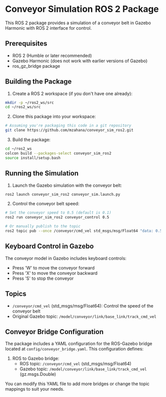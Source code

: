 # Conveyor Simulation ROS 2 Package

This ROS 2 package provides a simulation of a conveyor belt in Gazebo Harmonic with ROS 2 interface for control.

## Prerequisites

- ROS 2 (Humble or later recommended)
- Gazebo Harmonic (does not work with earlier versions of Gazebo)
- ros_gz_bridge package

## Building the Package

1. Create a ROS 2 workspace (if you don't have one already):
```bash
mkdir -p ~/ros2_ws/src
cd ~/ros2_ws/src
```

2. Clone this package into your workspace:
```bash
# Assuming you're packaging this code in a git repository
git clone https://github.com/mzahana/conveyor_sim_ros2.git
```

3. Build the package:
```bash
cd ~/ros2_ws
colcon build --packages-select conveyor_sim_ros2
source install/setup.bash
```

## Running the Simulation

1. Launch the Gazebo simulation with the conveyor belt:
```bash
ros2 launch conveyor_sim_ros2 conveyor_sim.launch.py
```

2. Control the conveyor belt speed:
```bash
# Set the conveyor speed to 0.5 (default is 0.1)
ros2 run conveyor_sim_ros2 conveyor_control 0.5

# Or manually publish to the topic
ros2 topic pub --once /conveyor/cmd_vel std_msgs/msg/Float64 "data: 0.5"
```

## Keyboard Control in Gazebo

The conveyor model in Gazebo includes keyboard controls:
- Press 'W' to move the conveyor forward
- Press 'X' to move the conveyor backward
- Press 'S' to stop the conveyor

## Topics

- `/conveyor/cmd_vel` (std_msgs/msg/Float64): Control the speed of the conveyor belt
- Original Gazebo topic: `/model/conveyor/link/base_link/track_cmd_vel`

## Conveyor Bridge Configuration

The package includes a YAML configuration for the ROS-Gazebo bridge located at `config/conveyor_bridge.yaml`. This configuration defines:

1. ROS to Gazebo bridge:
   - ROS topic: `/conveyor/cmd_vel` (std_msgs/msg/Float64)
   - Gazebo topic: `/model/conveyor/link/base_link/track_cmd_vel` (gz.msgs.Double)

You can modify this YAML file to add more bridges or change the topic mappings to suit your needs.